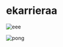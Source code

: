 # ekarrieraa

![eee](https://github.com/genttmaloku/ekarrieraa/assets/121188583/ffebef35-f9a6-4e46-8252-fdce97e8f770)

![pong](https://github.com/genttmaloku/ekarrieraa/assets/121188583/c1d4bec5-aa12-44d8-b69b-4f2c91a2db2c)


